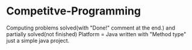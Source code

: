 # Competitve-Programming
Computing problems
  solved(with "Done!" comment at the end.) and partially solved(not finished)
  Platform = Java
  written with "Method type"
just a simple java project.

